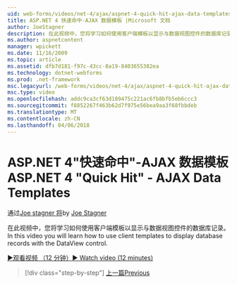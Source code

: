 ```yaml
---
uid: web-forms/videos/net-4/ajax/aspnet-4-quick-hit-ajax-data-templates
title: ASP.NET 4 快速命中-AJAX 数据模板 |Microsoft 文档
author: JoeStagner
description: 在此视频中，您将学习如何使用客户端模板以显示与数据视图控件的数据库记录。
ms.author: aspnetcontent
manager: wpickett
ms.date: 11/16/2009
ms.topic: article
ms.assetid: dfb7d181-f97c-43cc-8a19-8403655382ea
ms.technology: dotnet-webforms
ms.prod: .net-framework
msc.legacyurl: /web-forms/videos/net-4/ajax/aspnet-4-quick-hit-ajax-data-templates
msc.type: video
ms.openlocfilehash: addc9ca3cf63d189475c221ac6fb8bfb5eb6ccc3
ms.sourcegitcommit: f8852267f463b62d7f975e56bea9aa3f68fbbdeb
ms.translationtype: MT
ms.contentlocale: zh-CN
ms.lasthandoff: 04/06/2018
---
```

<a name="aspnet-4-quick-hit---ajax-data-templates"></a><span data-ttu-id="5a307-103">ASP.NET 4"快速命中"-AJAX 数据模板</span><span class="sxs-lookup"><span data-stu-id="5a307-103">ASP.NET 4 "Quick Hit" - AJAX Data Templates</span></span>
====================
<span data-ttu-id="5a307-104">通过[Joe stagner 将](https://github.com/JoeStagner)</span><span class="sxs-lookup"><span data-stu-id="5a307-104">by [Joe Stagner](https://github.com/JoeStagner)</span></span>

<span data-ttu-id="5a307-105">在此视频中，您将学习如何使用客户端模板以显示与数据视图控件的数据库记录。</span><span class="sxs-lookup"><span data-stu-id="5a307-105">In this video you will learn how to use client templates to display database records with the DataView control.</span></span> 

[<span data-ttu-id="5a307-106">&#9654;观看视频 （12 分钟）</span><span class="sxs-lookup"><span data-stu-id="5a307-106">&#9654; Watch video (12 minutes)</span></span>](https://channel9.msdn.com/Blogs/ASP-NET-Site-Videos/aspnet-4-quick-hit-ajax-data-templates)

> [!div class="step-by-step"]
> [<span data-ttu-id="5a307-107">上一篇</span><span class="sxs-lookup"><span data-stu-id="5a307-107">Previous</span></span>](aspnet-4-quick-hit-jquery-syntax-for-microsoft-ajax.md)
